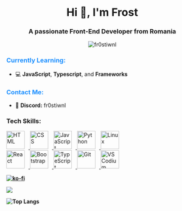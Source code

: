 <h1 align="center">Hi 👋, I'm Frost</h1>
<h3 align="center">A passionate Front-End Developer from Romania</h3>

<p align="center"> <img src="https://komarev.com/ghpvc/?username=fr0stiwnl&label=Profile%20views&color=0e75b6&style=flat" alt="fr0stiwnl" /> </p>

<div align="left">
  <h3 style="color: #1E90FF;">Currently Learning:</h3>
  <ul>
    <li>💻 <strong>JavaScript</strong>, <strong>Typescript</strong>, and <strong>Frameworks</strong></li>
  </ul>
  <h3 style="color: #1E90FF;">Contact Me:</h3>
  <ul>
    <li>🔗 <strong>Discord:</strong> fr0stiwnl</li>
  </ul>
</div>










<h3 align="left">Tech Skills:</h3>
<div align="left">
  <a href="https://developer.mozilla.org/en-US/docs/Web/HTML">
    <img src="https://skillicons.dev/icons?i=html" alt="HTML" width="48" height="48" style="margin-right: 10px;" />
  </a>
  <a href="https://developer.mozilla.org/en-US/docs/Web/CSS">
    <img src="https://skillicons.dev/icons?i=css" alt="CSS" width="48" height="48" style="margin-right: 10px;" />
  </a>
  <a href="https://developer.mozilla.org/en-US/docs/Web/JavaScript">
    <img src="https://skillicons.dev/icons?i=javascript" alt="JavaScript" width="48" height="48" style="margin-right: 10px;" />
  </a>
  <a href="https://www.python.org/">
    <img src="https://skillicons.dev/icons?i=python" alt="Python" width="48" height="48" style="margin-right: 10px;" />
  </a>
  <a href="https://www.kernel.org/">
    <img src="https://skillicons.dev/icons?i=linux" alt="Linux" width="48" height="48" style="margin-right: 10px;" />
  </a><br>
  <a href="https://reactjs.org/">
    <img src="https://skillicons.dev/icons?i=react" alt="React" width="48" height="48" style="margin-right: 10px;" />
  </a>
  <a href="https://getbootstrap.com/">
    <img src="https://skillicons.dev/icons?i=bootstrap" alt="Bootstrap" width="48" height="48" style="margin-right: 10px;" />
  </a>
  <a href="https://www.typescriptlang.org/">
    <img src="https://skillicons.dev/icons?i=typescript" alt="TypeScript" width="48" height="48" style="margin-right: 10px;" />
  </a>
  <a href="https://git-scm.com/">
    <img src="https://skillicons.dev/icons?i=git" alt="Git" width="48" height="48" style="margin-right: 10px;" />
  </a>
  <a href="https://vscodium.com/">
    <img src="https://skillicons.dev/icons?i=vscodium" alt="VSCodium" width="48" height="48" style="margin-right: 10px;" />
  </a>
</div>




<b>




















[![ko-fi](https://ko-fi.com/img/githubbutton_sm.svg)](https://ko-fi.com/G2G8VK335)

<picture>
  <source
    srcset="https://github-readme-stats.vercel.app/api?username=fr0st-iwnl&show_icons=true&theme=tokyonight"
    media="(prefers-color-scheme: dark)"
  />
  <source
    srcset="https://github-readme-stats.vercel.app/api?username=fr0st-iwnl&show_icons=true"
    media="(prefers-color-scheme: light), (prefers-color-scheme: no-preference)"
  />
  <img src="https://github-readme-stats.vercel.app/api?username=fr0st-iwnl&show_icons=true" />
</picture>

![Top Langs](https://github-readme-stats.vercel.app/api/top-langs/?username=fr0st-iwnl&bg_color=1a1b27&text_color=38bdae)

